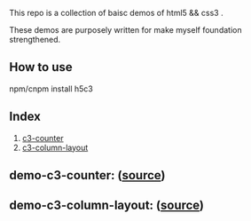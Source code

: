 This repo is a collection of baisc demos of html5 && css3 .

These demos are purposely written for make myself  foundation strengthened.

## How to use

npm/cnpm install h5c3

## Index

1. [c3-counter](#demo-c3-counter)
1. [c3-column-layout](#demo-c3-column-layout)

## demo-c3-counter: ([source](https://github.com/zppro/h5c3/blob/master/src/jade/c3-counter.jade))

## demo-c3-column-layout: ([source](https://github.com/zppro/h5c3/blob/master/src/jade/c3-column-layout.jade))